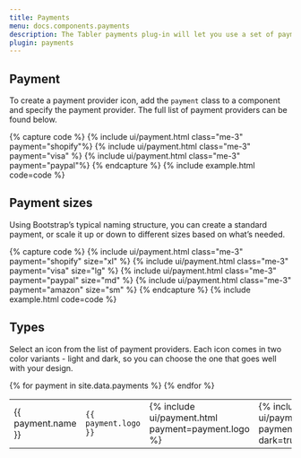 ```yaml
---
title: Payments
menu: docs.components.payments
description: The Tabler payments plug-in will let you use a set of payment provider icons to facilitate the payment process and make it more-user friendly.
plugin: payments
---
```



## Payment

To create a payment provider icon, add the `payment` class to a component and specify the payment provider. The full list of payment providers can be found below.

{% capture code %}
{% include ui/payment.html class="me-3" payment="shopify"%}
{% include ui/payment.html class="me-3" payment="visa" %}
{% include ui/payment.html class="me-3" payment="paypal"%}
{% endcapture %}
{% include example.html code=code %}


## Payment sizes

Using Bootstrap’s typical naming structure, you can create a standard payment, or scale it up or down to different sizes based on what’s needed.

{% capture code %}
{% include ui/payment.html class="me-3" payment="shopify" size="xl" %}
{% include ui/payment.html class="me-3" payment="visa" size="lg" %}
{% include ui/payment.html class="me-3" payment="paypal" size="md" %}
{% include ui/payment.html class="me-3" payment="amazon" size="sm" %}
{% endcapture %}
{% include example.html code=code %}


## Types

Select an icon from the list of payment providers. Each icon comes in two color variants - light and dark, so you can choose the one that goes well with your design.

<table class="table-vcenter">
{% for payment in site.data.payments %}
<tr>
    <td>{{ payment.name }}</td>
    <td><code>{{ payment.logo }}</code></td>
    <td class="w-1">{% include ui/payment.html payment=payment.logo %}</td>
    <td class="w-1">{% include ui/payment.html payment=payment.logo dark=true %}</td>
</tr>
{% endfor %}
</table>
